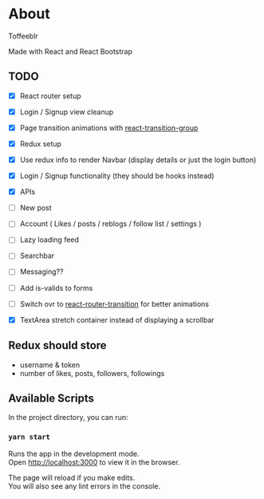 
# About
Toffeeblr

Made with React and React Bootstrap

## TODO
- [x] React router setup
- [x] Login / Signup view cleanup
- [x] Page transition animations with [react-transition-group](https://reactcommunity.org/react-transition-group/)
- [x] Redux setup
- [x] Use redux info to render Navbar (display details or just the login button)
- [x] Login / Signup functionality (they should be hooks instead)
- [x] APIs

- [ ] New post
- [ ] Account ( Likes / posts / reblogs / follow list / settings )
- [ ] Lazy loading feed
- [ ] Searchbar
- [ ] Messaging??
- [ ] Add is-valids to forms

- [ ] Switch ovr to [react-router-transition](https://www.npmjs.com/package/react-router-transition) for better animations
- [x] TextArea stretch container instead of displaying a scrollbar 

## Redux should store
- username & token
- number of likes, posts, followers, followings

## Available Scripts

In the project directory, you can run:

### `yarn start`

Runs the app in the development mode.\
Open [http://localhost:3000](http://localhost:3000) to view it in the browser.

The page will reload if you make edits.\
You will also see any lint errors in the console.

